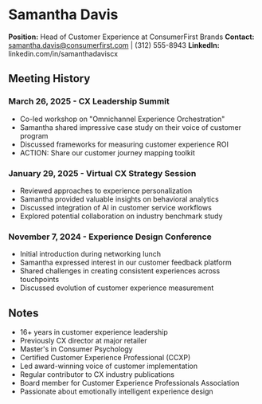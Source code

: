 # Samantha Davis
**Position:** Head of Customer Experience at ConsumerFirst Brands
**Contact:** samantha.davis@consumerfirst.com | (312) 555-8943
**LinkedIn:** linkedin.com/in/samanthadaviscx

## Meeting History

### March 26, 2025 - CX Leadership Summit
* Co-led workshop on "Omnichannel Experience Orchestration"
* Samantha shared impressive case study on their voice of customer program
* Discussed frameworks for measuring customer experience ROI
* ACTION: Share our customer journey mapping toolkit

### January 29, 2025 - Virtual CX Strategy Session
* Reviewed approaches to experience personalization
* Samantha provided valuable insights on behavioral analytics
* Discussed integration of AI in customer service workflows
* Explored potential collaboration on industry benchmark study

### November 7, 2024 - Experience Design Conference
* Initial introduction during networking lunch
* Samantha expressed interest in our customer feedback platform
* Shared challenges in creating consistent experiences across touchpoints
* Discussed evolution of customer experience measurement

## Notes
* 16+ years in customer experience leadership
* Previously CX director at major retailer
* Master's in Consumer Psychology
* Certified Customer Experience Professional (CCXP)
* Led award-winning voice of customer implementation
* Regular contributor to CX industry publications
* Board member for Customer Experience Professionals Association
* Passionate about emotionally intelligent experience design